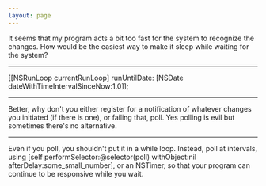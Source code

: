 ```yaml
---
layout: page
---
```




It seems that my program acts a bit too fast for the system to recognize the changes.
How would be the easiest way to make it sleep while waiting for the system?

----

[[NSRunLoop currentRunLoop] runUntilDate: [NSDate dateWithTimeIntervalSinceNow:1.0]];

----

Better, why don't you either register for a notification of whatever changes you initiated (if there is one), or failing that, poll. Yes polling is evil but sometimes there's no alternative.

----

Even if you poll, you shouldn't put it in a while loop. Instead, poll at intervals, using     [self performSelector:@selector(poll) withObject:nil afterDelay:some_small_number], or an NSTimer, so that your program can continue to be responsive while you wait.
